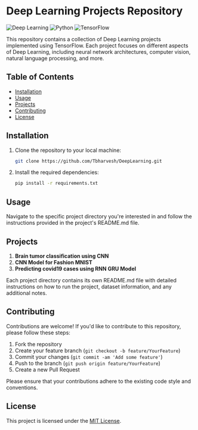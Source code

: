 # Deep Learning Projects Repository

![Deep Learning](https://img.shields.io/badge/Deep-Learning-blue)
![Python](https://img.shields.io/badge/Language-Python-green)
![TensorFlow](https://img.shields.io/badge/Framework-TensorFlow-orange)

This repository contains a collection of Deep Learning projects implemented using TensorFlow. Each project focuses on different aspects of Deep Learning, including neural network architectures, computer vision, natural language processing, and more.

## Table of Contents

- [Installation](#installation)
- [Usage](#usage)
- [Projects](#projects)
- [Contributing](#contributing)
- [License](#license)

## Installation

1. Clone the repository to your local machine:

    ```bash
    git clone https://github.com/Tbharvesh/DeepLearning.git
    ```

2. Install the required dependencies:

    ```bash
    pip install -r requirements.txt
    ```

## Usage

Navigate to the specific project directory you're interested in and follow the instructions provided in the project's README.md file.

## Projects

1. **Brain tumor classification using CNN**
2. **CNN Model for Fashion MNIST**
3. **Predicting covid19 cases using RNN GRU Model**
   

Each project directory contains its own README.md file with detailed instructions on how to run the project, dataset information, and any additional notes.

## Contributing

Contributions are welcome! If you'd like to contribute to this repository, please follow these steps:

1. Fork the repository
2. Create your feature branch (`git checkout -b feature/YourFeature`)
3. Commit your changes (`git commit -am 'Add some feature'`)
4. Push to the branch (`git push origin feature/YourFeature`)
5. Create a new Pull Request

Please ensure that your contributions adhere to the existing code style and conventions.

## License

This project is licensed under the [MIT License](LICENSE).
